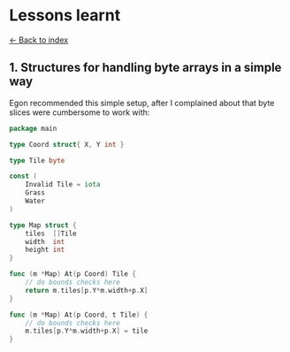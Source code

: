 # Lessons learnt

[<- Back to index](README.md)

## 1. Structures for handling byte arrays in a simple way

Egon recommended this simple setup, after I complained about that byte slices were cumbersome to work with:

```go
package main

type Coord struct{ X, Y int }

type Tile byte

const (
	Invalid Tile = iota
	Grass
	Water
)

type Map struct {
	tiles  []Tile
	width  int
	height int
}

func (m *Map) At(p Coord) Tile {
	// do bounds checks here
	return m.tiles[p.Y*m.width+p.X]
}

func (m *Map) At(p Coord, t Tile) {
	// do bounds checks here
	m.tiles[p.Y*m.width+p.X] = tile
}

```
